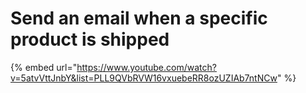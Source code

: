 # Send an email when a specific product is shipped

{% embed url="https://www.youtube.com/watch?v=5atvVttJnbY&list=PLL9QVbRVW16vxuebeRR8ozUZIAb7ntNCw" %}
